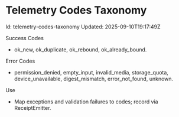 # Telemetry Codes Taxonomy

Id: telemetry-codes-taxonomy
Updated: 2025-09-10T19:17:49Z

Success Codes
- ok_new, ok_duplicate, ok_rebound, ok_already_bound.

Error Codes
- permission_denied, empty_input, invalid_media, storage_quota,
  device_unavailable, digest_mismatch, error_not_found, unknown.

Use
- Map exceptions and validation failures to codes; record via ReceiptEmitter.
